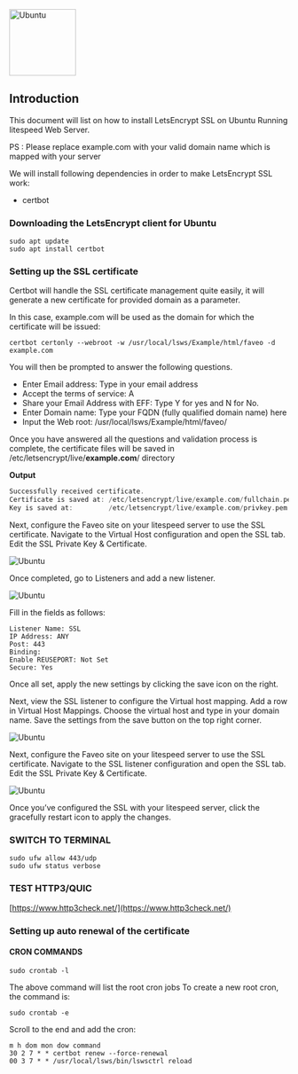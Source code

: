 
<img alt="Ubuntu" src="https://github.com/ladybirdweb/faveo-server-images/blob/master/_docs/installation/providers/enterprise/litespeed-images/litespeed-webserver-logo.png?raw=true" height="120" />

## Introduction

This document will list on how to install LetsEncrypt SSL on Ubuntu Running litespeed Web Server.

PS : Please replace example.com with your valid domain name which is mapped with your server

We will install following dependencies in order to make LetsEncrypt SSL work:

- certbot

### Downloading the LetsEncrypt client for Ubuntu

```
sudo apt update
sudo apt install certbot
```

### Setting up the SSL certificate

Certbot will handle the SSL certificate management quite easily, it will generate a new certificate for provided domain as a parameter.

In this case, example.com will be used as the domain for which the certificate will be issued:

```
certbot certonly --webroot -w /usr/local/lsws/Example/html/faveo -d example.com
```

You will then be prompted to answer the following questions.

- Enter Email address: Type in your email address
- Accept the terms of service: A
- Share your Email Address with EFF: Type Y for yes and N for No.
- Enter Domain name: Type your FQDN (fully qualified domain name) here
- Input the Web root: /usr/local/lsws/Example/html/faveo/

Once you have answered all the questions and validation process is complete, the certificate files will be saved in /etc/letsencrypt/live/**example.com**/ directory

**Output**

```cpp
Successfully received certificate.
Certificate is saved at: /etc/letsencrypt/live/example.com/fullchain.pem
Key is saved at:         /etc/letsencrypt/live/example.com/privkey.pem

```

Next, configure the Faveo site on your litespeed server to use the SSL certificate. Navigate to the Virtual Host configuration and open the SSL tab. Edit the SSL Private Key & Certificate.

<img alt="Ubuntu" src="https://github.com/ladybirdweb/faveo-server-images/blob/master/_docs/installation/providers/enterprise/litespeed-images/ls-virtualhost-ssl.png?raw=true" />


Once completed, go to Listeners and add a new listener.

<img alt="Ubuntu" src="https://github.com/ladybirdweb/faveo-server-images/blob/master/_docs/installation/providers/enterprise/litespeed-images/ls-listener-add-ssl.png?raw=true" />

Fill in the fields as follows:

```
Listener Name: SSL
IP Address: ANY
Post: 443
Binding:
Enable REUSEPORT: Not Set
Secure: Yes
```

Once all set, apply the new settings by clicking the save icon on the right.

Next, view the SSL listener to configure the Virtual host mapping.
Add a row in Virtual Host Mappings.
Choose the virtual host and type in your domain name. Save the settings from the save button on the top right corner.

<img alt="Ubuntu" src="https://github.com/ladybirdweb/faveo-server-images/blob/master/_docs/installation/providers/enterprise/litespeed-images/ls-listener-ssl-add-domain.png?raw=true" />

Next, configure the Faveo site on your litespeed server to use the SSL certificate. Navigate to the SSL listener configuration and open the SSL tab. Edit the SSL Private Key & Certificate.

<img alt="Ubuntu" src="https://github.com/ladybirdweb/faveo-server-images/blob/master/_docs/installation/providers/enterprise/litespeed-images/ls-listener-ssl-add.png?raw=true" />

Once you’ve configured the SSL with your litespeed server, click the gracefully restart icon to apply the changes.

### SWITCH TO TERMINAL
```
sudo ufw allow 443/udp
sudo ufw status verbose
```

### TEST HTTP3/QUIC
[https://www.http3check.net/](https://www.http3check.net/)

### Setting up auto renewal of the certificate

#### CRON COMMANDS

```
sudo crontab -l
```

The above command will list the root cron jobs To create a new root cron, the command is:

```
sudo crontab -e
```

Scroll to the end and add the cron:

```
m h dom mon dow command
30 2 7 * * certbot renew --force-renewal
00 3 7 * * /usr/local/lsws/bin/lswsctrl reload
```
